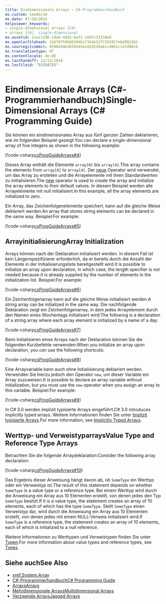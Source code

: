 ```yaml
---
title: Eindimensionale Arrays – C#-Programmierhandbuch
ms.custom: seodec18
ms.date: 07/20/2015
helpviewer_keywords:
- single-dimensional arrays [C#]
- arrays [C#], single-dimensional
ms.assetid: 2cec1196-1de0-49d2-baf2-c607c33310e8
ms.openlocfilehash: 316f8f59b86294b1f344b31f7355017ebd992362
ms.sourcegitcommit: 8598d446303b545eed2d520a6ccd061c1a7d00cb
ms.translationtype: HT
ms.contentlocale: de-DE
ms.lasthandoff: 12/13/2018
ms.locfileid: "53334755"
---
```

# <a name="single-dimensional-arrays-c-programming-guide"></a><span data-ttu-id="09942-102">Eindimensionale Arrays (C#-Programmierhandbuch)</span><span class="sxs-lookup"><span data-stu-id="09942-102">Single-Dimensional Arrays (C# Programming Guide)</span></span>

<span data-ttu-id="09942-103">Sie können ein eindimensionales Array aus fünf ganzen Zahlen deklarieren, wie im folgenden Beispiel gezeigt:</span><span class="sxs-lookup"><span data-stu-id="09942-103">You can declare a single-dimensional array of five integers as shown in the following example:</span></span>  
  
 [!code-csharp[csProgGuideArrays#4](../../../csharp/programming-guide/arrays/codesnippet/CSharp/single-dimensional-arrays_1.cs)]  
  
 <span data-ttu-id="09942-104">Dieses Array enthält die Elemente `array[0]` bis `array[4]`.</span><span class="sxs-lookup"><span data-stu-id="09942-104">This array contains the elements from `array[0]` to `array[4]`.</span></span> <span data-ttu-id="09942-105">Der [neue](../../../csharp/language-reference/keywords/new.md) Operator wird verwendet, um das Array zu erstellen und die Arrayelemente mit ihren Standardwerten zu initialisieren.</span><span class="sxs-lookup"><span data-stu-id="09942-105">The [new](../../../csharp/language-reference/keywords/new.md) operator is used to create the array and initialize the array elements to their default values.</span></span> <span data-ttu-id="09942-106">In diesem Beispiel werden alle Arrayelemente mit null initialisiert.</span><span class="sxs-lookup"><span data-stu-id="09942-106">In this example, all the array elements are initialized to zero.</span></span>  
  
 <span data-ttu-id="09942-107">Ein Array, das Zeichenfolgenelemente speichert, kann auf die gleiche Weise deklariert werden.</span><span class="sxs-lookup"><span data-stu-id="09942-107">An array that stores string elements can be declared in the same way.</span></span> <span data-ttu-id="09942-108">Beispiel:</span><span class="sxs-lookup"><span data-stu-id="09942-108">For example:</span></span>  
  
 [!code-csharp[csProgGuideArrays#5](../../../csharp/programming-guide/arrays/codesnippet/CSharp/single-dimensional-arrays_2.cs)]  
  
## <a name="array-initialization"></a><span data-ttu-id="09942-109">Arrayinitialisierung</span><span class="sxs-lookup"><span data-stu-id="09942-109">Array Initialization</span></span>

 <span data-ttu-id="09942-110">Arrays können nach der Deklaration initialisiert werden. In diesem Fall ist kein Längenspezifizierer erforderlich, da er bereits durch die Anzahl der Elemente in der Initialisierungsliste bereitgestellt wird.</span><span class="sxs-lookup"><span data-stu-id="09942-110">It is possible to initialize an array upon declaration, in which case, the length specifier is not needed because it is already supplied by the number of elements in the initialization list.</span></span> <span data-ttu-id="09942-111">Beispiel:</span><span class="sxs-lookup"><span data-stu-id="09942-111">For example:</span></span>  
  
 [!code-csharp[csProgGuideArrays#6](../../../csharp/programming-guide/arrays/codesnippet/CSharp/single-dimensional-arrays_3.cs)]  
  
 <span data-ttu-id="09942-112">Ein Zeichenfolgenarray kann auf die gleiche Weise initialisiert werden.</span><span class="sxs-lookup"><span data-stu-id="09942-112">A string array can be initialized in the same way.</span></span> <span data-ttu-id="09942-113">Die nachfolgende Deklaration zeigt ein Zeichenfolgenarray, in dem jedes Arrayelement durch den Namen eines Wochentags initialisiert wird:</span><span class="sxs-lookup"><span data-stu-id="09942-113">The following is a declaration of a string array where each array element is initialized by a name of a day:</span></span>  
  
 [!code-csharp[csProgGuideArrays#7](../../../csharp/programming-guide/arrays/codesnippet/CSharp/single-dimensional-arrays_4.cs)]  
  
 <span data-ttu-id="09942-114">Beim Initialisieren eines Arrays nach der Deklaration können Sie die folgenden Kurzbefehle verwenden:</span><span class="sxs-lookup"><span data-stu-id="09942-114">When you initialize an array upon declaration, you can use the following shortcuts:</span></span>  
  
 [!code-csharp[csProgGuideArrays#8](../../../csharp/programming-guide/arrays/codesnippet/CSharp/single-dimensional-arrays_5.cs)]  
  
 <span data-ttu-id="09942-115">Eine Arrayvariable kann auch ohne Initialisierung deklariert werden. Verwenden Sie hierzu jedoch den Operator `new`, um dieser Variable ein Array zuzuweisen.</span><span class="sxs-lookup"><span data-stu-id="09942-115">It is possible to declare an array variable without initialization, but you must use the `new` operator when you assign an array to this variable.</span></span> <span data-ttu-id="09942-116">Beispiel:</span><span class="sxs-lookup"><span data-stu-id="09942-116">For example:</span></span>  
  
 [!code-csharp[csProgGuideArrays#9](../../../csharp/programming-guide/arrays/codesnippet/CSharp/single-dimensional-arrays_6.cs)]  
  
 <span data-ttu-id="09942-117">In C# 3.0 werden implizit typisierte Arrays eingeführt.</span><span class="sxs-lookup"><span data-stu-id="09942-117">C# 3.0 introduces implicitly typed arrays.</span></span> <span data-ttu-id="09942-118">Weitere Informationen finden Sie unter [Implizit typisierte Arrays](../../../csharp/programming-guide/arrays/implicitly-typed-arrays.md).</span><span class="sxs-lookup"><span data-stu-id="09942-118">For more information, see [Implicitly Typed Arrays](../../../csharp/programming-guide/arrays/implicitly-typed-arrays.md).</span></span>  
  
## <a name="value-type-and-reference-type-arrays"></a><span data-ttu-id="09942-119">Werttyp- und Verweistyparrays</span><span class="sxs-lookup"><span data-stu-id="09942-119">Value Type and Reference Type Arrays</span></span>

 <span data-ttu-id="09942-120">Betrachten Sie die folgende Arraydeklaration:</span><span class="sxs-lookup"><span data-stu-id="09942-120">Consider the following array declaration:</span></span>  
  
 [!code-csharp[csProgGuideArrays#10](../../../csharp/programming-guide/arrays/codesnippet/CSharp/single-dimensional-arrays_7.cs)]  
  
 <span data-ttu-id="09942-121">Das Ergebnis dieser Anweisung hängt davon ab, ob `SomeType` ein Werttyp oder ein Verweistyp ist.</span><span class="sxs-lookup"><span data-stu-id="09942-121">The result of this statement depends on whether `SomeType` is a value type or a reference type.</span></span> <span data-ttu-id="09942-122">Bei einem Werttyp wird durch die Anweisung ein Array aus 10 Elementen erstellt, von denen jedes den Typ `SomeType` besitzt.</span><span class="sxs-lookup"><span data-stu-id="09942-122">If it is a value type, the statement creates an array of 10 elements, each of which has the type `SomeType`.</span></span> <span data-ttu-id="09942-123">Stellt `SomeType` einen Verweistyp dar, wird durch die Anweisung ein Array aus 10 Elementen erstellt, von denen jedes mit einem NULL-Verweis initialisiert wird.</span><span class="sxs-lookup"><span data-stu-id="09942-123">If `SomeType` is a reference type, the statement creates an array of 10 elements, each of which is initialized to a null reference.</span></span>  
  
 <span data-ttu-id="09942-124">Weitere Informationen zu Werttypen und Verweistypen finden Sie unter [Typen](../../../csharp/language-reference/keywords/types.md).</span><span class="sxs-lookup"><span data-stu-id="09942-124">For more information about value types and reference types, see [Types](../../../csharp/language-reference/keywords/types.md).</span></span>  
  
## <a name="see-also"></a><span data-ttu-id="09942-125">Siehe auch</span><span class="sxs-lookup"><span data-stu-id="09942-125">See Also</span></span>

- <xref:System.Array>  
- [<span data-ttu-id="09942-126">C#-Programmierhandbuch</span><span class="sxs-lookup"><span data-stu-id="09942-126">C# Programming Guide</span></span>](../../../csharp/programming-guide/index.md)  
- [<span data-ttu-id="09942-127">Arrays</span><span class="sxs-lookup"><span data-stu-id="09942-127">Arrays</span></span>](../../../csharp/programming-guide/arrays/index.md)  
- [<span data-ttu-id="09942-128">Mehrdimensionale Arrays</span><span class="sxs-lookup"><span data-stu-id="09942-128">Multidimensional Arrays</span></span>](../../../csharp/programming-guide/arrays/multidimensional-arrays.md)  
- [<span data-ttu-id="09942-129">Verzweigte Arrays</span><span class="sxs-lookup"><span data-stu-id="09942-129">Jagged Arrays</span></span>](../../../csharp/programming-guide/arrays/jagged-arrays.md)
